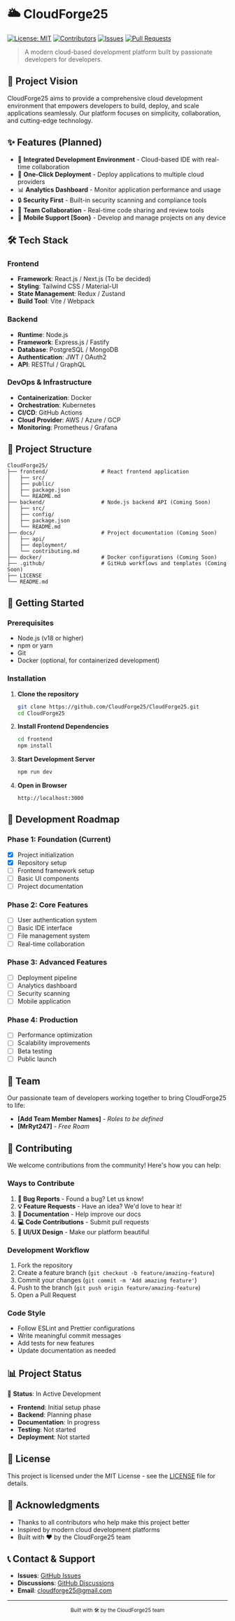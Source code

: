 # 🌥️ CloudForge25

[![License: MIT](https://img.shields.io/badge/License-MIT-yellow.svg)](LICENSE)
[![Contributors](https://img.shields.io/github/contributors/CloudForge25/CloudForge25.svg)](https://github.com/CloudForge25/CloudForge25/graphs/contributors)
[![Issues](https://img.shields.io/github/issues/CloudForge25/CloudForge25.svg)](https://github.com/CloudForge25/CloudForge25/issues)
[![Pull Requests](https://img.shields.io/github/issues-pr/CloudForge25/CloudForge25.svg)](https://github.com/CloudForge25/CloudForge25/pulls)

> A modern cloud-based development platform built by passionate developers for developers.

## 🚀 Project Vision

CloudForge25 aims to provide a comprehensive cloud development environment that empowers developers to build, deploy, and scale applications seamlessly. Our platform focuses on simplicity, collaboration, and cutting-edge technology.

## ✨ Features (Planned)

- 🔧 **Integrated Development Environment** - Cloud-based IDE with real-time collaboration
- 🚀 **One-Click Deployment** - Deploy applications to multiple cloud providers
- 📊 **Analytics Dashboard** - Monitor application performance and usage
- 🔒 **Security First** - Built-in security scanning and compliance tools
- 🤝 **Team Collaboration** - Real-time code sharing and review tools
- 📱 **Mobile Support [Soon}** - Develop and manage projects on any device

## 🛠️ Tech Stack

### Frontend
- **Framework**: React.js / Next.js (To be decided)
- **Styling**: Tailwind CSS / Material-UI
- **State Management**: Redux / Zustand
- **Build Tool**: Vite / Webpack

### Backend
- **Runtime**: Node.js
- **Framework**: Express.js / Fastify
- **Database**: PostgreSQL / MongoDB
- **Authentication**: JWT / OAuth2
- **API**: RESTful / GraphQL

### DevOps & Infrastructure
- **Containerization**: Docker
- **Orchestration**: Kubernetes
- **CI/CD**: GitHub Actions
- **Cloud Provider**: AWS / Azure / GCP
- **Monitoring**: Prometheus / Grafana

## 📁 Project Structure

```
CloudForge25/
├── frontend/                 # React frontend application
│   ├── src/
│   ├── public/
│   ├── package.json
│   └── README.md
├── backend/                  # Node.js backend API (Coming Soon)
│   ├── src/
│   ├── config/
│   ├── package.json
│   └── README.md
├── docs/                     # Project documentation (Coming Soon)
│   ├── api/
│   ├── deployment/
│   └── contributing.md
├── docker/                   # Docker configurations (Coming Soon)
├── .github/                  # GitHub workflows and templates (Coming Soon)
├── LICENSE
└── README.md
```

## 🚦 Getting Started

### Prerequisites

- Node.js (v18 or higher)
- npm or yarn
- Git
- Docker (optional, for containerized development)

### Installation

1. **Clone the repository**
   ```bash
   git clone https://github.com/CloudForge25/CloudForge25.git
   cd CloudForge25
   ```

2. **Install Frontend Dependencies**
   ```bash
   cd frontend
   npm install
   ```

3. **Start Development Server**
   ```bash
   npm run dev
   ```

4. **Open in Browser**
   ```
   http://localhost:3000
   ```

## 🎯 Development Roadmap

### Phase 1: Foundation (Current)
- [x] Project initialization
- [x] Repository setup
- [ ] Frontend framework setup
- [ ] Basic UI components
- [ ] Project documentation

### Phase 2: Core Features
- [ ] User authentication system
- [ ] Basic IDE interface
- [ ] File management system
- [ ] Real-time collaboration

### Phase 3: Advanced Features
- [ ] Deployment pipeline
- [ ] Analytics dashboard
- [ ] Security scanning
- [ ] Mobile application

### Phase 4: Production
- [ ] Performance optimization
- [ ] Scalability improvements
- [ ] Beta testing
- [ ] Public launch

## 👥 Team

Our passionate team of developers working together to bring CloudForge25 to life:

- **[Add Team Member Names]** - *Roles to be defined*
- **[MrRyt247]** - *Free Roam*

## 🤝 Contributing

We welcome contributions from the community! Here's how you can help:

### Ways to Contribute

1. **🐛 Bug Reports** - Found a bug? Let us know!
2. **💡 Feature Requests** - Have an idea? We'd love to hear it!
3. **📝 Documentation** - Help improve our docs
4. **💻 Code Contributions** - Submit pull requests
5. **🎨 UI/UX Design** - Make our platform beautiful

### Development Workflow

1. Fork the repository
2. Create a feature branch (`git checkout -b feature/amazing-feature`)
3. Commit your changes (`git commit -m 'Add amazing feature'`)
4. Push to the branch (`git push origin feature/amazing-feature`)
5. Open a Pull Request

### Code Style

- Follow ESLint and Prettier configurations
- Write meaningful commit messages
- Add tests for new features
- Update documentation as needed

## 📊 Project Status

🚧 **Status**: In Active Development

- **Frontend**: Initial setup phase
- **Backend**: Planning phase
- **Documentation**: In progress
- **Testing**: Not started
- **Deployment**: Not started

## 📄 License

This project is licensed under the MIT License - see the [LICENSE](LICENSE) file for details.

## 🙏 Acknowledgments

- Thanks to all contributors who help make this project better
- Inspired by modern cloud development platforms
- Built with ❤️ by the CloudForge25 team

## 📞 Contact & Support

- **Issues**: [GitHub Issues](https://github.com/CloudForge25/CloudForge25/issues)
- **Discussions**: [GitHub Discussions](https://github.com/CloudForge25/CloudForge25/discussions)
- **Email**: [cloudforge25@gmail.com](cloudforge25@gmail.com)

---

<div align="center">
  <sub>Built with 🛠️ by the CloudForge25 team</sub>
</div>
